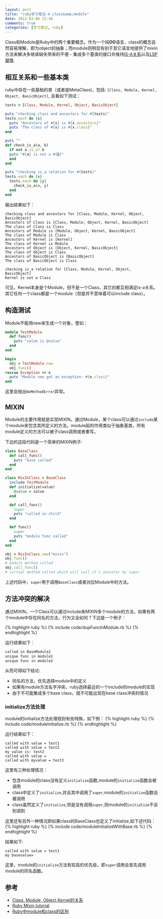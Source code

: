 ```yaml
---
layout: post
title: "ruby学习笔记-4 class&amp;module"
date: 2012-03-06 22:48
comments: true
categories: [学习笔记, ruby]
---
```


Class和Module是Ruby中的两个重要概念。作为一个纯**OO**语言，class的概念自然容易理解，即为object的抽象；而module则明显有别于其它语言地提供了mixin方法来解决多继承缺失带来的不便 - 集成多个基类的接口并维持[IS-A关系](http://en.wikipedia.org/wiki/Is-a)以及[LSP替换](http://en.wikipedia.org/wiki/Liskov_substitution_principle).

<!--more-->

## 相互关系和一些基本类

ruby中存在一些基础的类（或者是MetaClass)，包括: `[Class, Module, Kernel, Object, BasicObject]`, 且看如下测试：

``` ruby
tests = [Class, Module, Kernel, Object, BasicObject]

puts "checking class and ancestors for #{tests}"
tests.each do |x|
  puts "Ancestors of #{x} is #{x.ancestors}"
  puts "The class of #{x} is #{x.class}"
end

puts ""
def check_is_a(a, b)
  if not a.is_a? b
  puts "#{a} is not a #{b}"
  end
end

puts "checking is_a relation for #{tests}"
tests.each do |x|
  tests.each do |y|
    check_is_a(x, y)
  end
end
```

输出结果如下：

```
checking class and ancestors for [Class, Module, Kernel, Object, BasicObject]
Ancestors of Class is [Class, Module, Object, Kernel, BasicObject]
The class of Class is Class
Ancestors of Module is [Module, Object, Kernel, BasicObject]
The class of Module is Class
Ancestors of Kernel is [Kernel]
The class of Kernel is Module
Ancestors of Object is [Object, Kernel, BasicObject]
The class of Object is Class
Ancestors of BasicObject is [BasicObject]
The class of BasicObject is Class

checking is_a relation for [Class, Module, Kernel, Object, BasicObject]
Kernel is not a Class
```

可见，Kernel本身是个Module，但不是一个Class，其它的都互相满足is-a关系。其它任何一个class都是一个module（但是并不意味着可以include class）。

## 构造测试

Module不能用new来生成一个对象，譬如：

``` ruby
module TestModule
  def func()
    puts "value is @value"
  end
end

begin
  obj = TestModule.new
  obj.func()
rescue Exception => e
  puts "Module new got an exception: #{e.class}"
end
```
这里会抛出`NoMethodError`异常。

## MIXIN

Module的主要作用就是实现MIXIN。通过Module，某个class可以通过`include`某个module来包含其所定义的方法。module起的作用类似于抽象基类，所有module定义的方法可以被子class调用或者重写。

下边的这段代码是一个简单的MIXIN例子:

``` ruby
class BaseClass
  def call_func()
    puts "base called"
  end
end

class MixInClass < BaseClass
  include TestModule
  def initialize(value)
    @value = value
  end

  def call_func()
    super
    puts "called in child"
  end

  def func()
    super
    puts "module func called"
  end
end

obj = MixInClass.new("mixin")
obj.func()
# module method called
obj.call_func()
# virtual method called which will call it's ancestor by super
```

上述代码中，`super`用于调用`BaseClass`或者对应Module中的方法。

## 方法冲突的解决

通过MIXIN，一个Class可以通过include来MIXIN多个module的方法。如果有两个module中存在同名的方法，行为又会如何？下边是一个例子：

{% highlight ruby %}
    {% include code/dupFuncInModule.rb %}
{% endhighlight %}

运行结果如下：

```bash
called in BaseModule2
unique func in module1
unique func in module2
```

从而可得如下结论:  

- 同名的方法，优先选择module中的定义  
- 如果有module方法名字冲突，ruby选择最近的一个include的module的实现   
- 由于不可能集成多个base class，就不可能出现在base class冲突的情况    

### initialize方法处理

module的initialize方法处理规则有些特殊，如下例：
{% highlight ruby %}
    {% include code/moduleInitialize.rb %}
{% endhighlight %}

运行结果如下：

```
called with value = test1
called with value = test2
my value is: test2
called with value = 
called with myvalue = test3
```
这里有三种处理情况：

- 包含module的class没有定义`initialize`函数,module的`initialize`函数会被调用   
- class中定义了`initialize`,并且其中调用了`super`,module的`initialize`函数会被调用    
- class虽然定义了`initialize`,但是没有调用`super`,则module的`initialize`不会别调到   

这里还有另外一种情况即如果class的BaseClass也定义了initialize,如下述代码：
{% highlight ruby %}
    {% include code/moduleInitializeWithBase.rb %}
{% endhighlight %}

结果如下:

```
called with value = test1
my basevalue=
```

这里，module的`initialize`方法有较高的优先级，即`super`调用会首先调用module的同名函数。


## 参考
- [Class, Module, Object,Kernel的关系](http://www.cnblogs.com/cnblogsfans/archive/2009/01/27/1381134.html)
- [Ruby Mixin tutorial](http://juixe.com/techknow/index.php/2006/06/15/mixins-in-ruby/)
- [Ruby中module和class的区别](http://www.51testing.com/?uid-128701-action-viewspace-itemid-153316)

